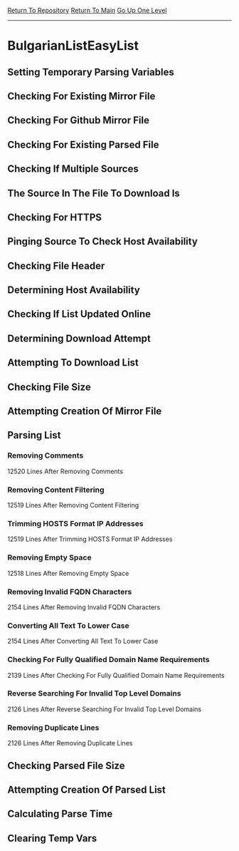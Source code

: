 [Return To Repository](https://github.com/deathbybandaid/piholeparser/)
[Return To Main](https://github.com/deathbybandaid/piholeparser/blob/master/RecentRunLogs/Mainlog.md)
[Go Up One Level](https://github.com/deathbybandaid/piholeparser/blob/master/RecentRunLogs/TopLevelScripts/30-Processing-Blacklists.md)
____________________________________
# BulgarianListEasyList
## Setting Temporary Parsing Variables
## Checking For Existing Mirror File
## Checking For Github Mirror File
## Checking For Existing Parsed File
## Checking If Multiple Sources
## The Source In The File To Download Is
## Checking For HTTPS
## Pinging Source To Check Host Availability
## Checking File Header
## Determining Host Availability
## Checking If List Updated Online
## Determining Download Attempt
## Attempting To Download List
## Checking File Size
## Attempting Creation Of Mirror File
## Parsing List
### Removing Comments
12520 Lines After Removing Comments
### Removing Content Filtering
12519 Lines After Removing Content Filtering
### Trimming HOSTS Format IP Addresses
12519 Lines After Trimming HOSTS Format IP Addresses
### Removing Empty Space
12518 Lines After Removing Empty Space
### Removing Invalid FQDN Characters
2154 Lines After Removing Invalid FQDN Characters
### Converting All Text To Lower Case
2154 Lines After Converting All Text To Lower Case
### Checking For Fully Qualified Domain Name Requirements
2139 Lines After Checking For Fully Qualified Domain Name Requirements
### Reverse Searching For Invalid Top Level Domains
2126 Lines After Reverse Searching For Invalid Top Level Domains
### Removing Duplicate Lines
2126 Lines After Removing Duplicate Lines
## Checking Parsed File Size
## Attempting Creation Of Parsed List
## Calculating Parse Time
## Clearing Temp Vars
